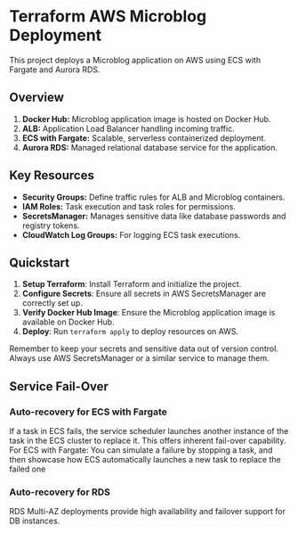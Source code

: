# Terraform AWS Microblog Deployment

This project deploys a Microblog application on AWS using ECS with Fargate and Aurora RDS.

## Overview

1. **Docker Hub:** Microblog application image is hosted on Docker Hub.
2. **ALB:** Application Load Balancer handling incoming traffic.
3. **ECS with Fargate:** Scalable, serverless containerized deployment.
4. **Aurora RDS:** Managed relational database service for the application.

## Key Resources

- **Security Groups:** Define traffic rules for ALB and Microblog containers.
- **IAM Roles:** Task execution and task roles for permissions.
- **SecretsManager:** Manages sensitive data like database passwords and registry tokens.
- **CloudWatch Log Groups:** For logging ECS task executions.

## Quickstart

1. **Setup Terraform**: Install Terraform and initialize the project.
2. **Configure Secrets**: Ensure all secrets in AWS SecretsManager are correctly set up.
3. **Verify Docker Hub Image**: Ensure the Microblog application image is available on Docker Hub.
4. **Deploy**: Run `terraform apply` to deploy resources on AWS.

Remember to keep your secrets and sensitive data out of version control. Always use AWS SecretsManager or a similar service to manage them.

## Service Fail-Over

### Auto-recovery for ECS with Fargate
If a task in ECS fails, the service scheduler launches another instance of the task in the ECS cluster to replace it. This offers inherent fail-over capability.
For ECS with Fargate: You can simulate a failure by stopping a task, and then showcase how ECS automatically launches a new task to replace the failed one

### Auto-recovery for RDS
RDS Multi-AZ deployments provide high availability and failover support for DB instances.
